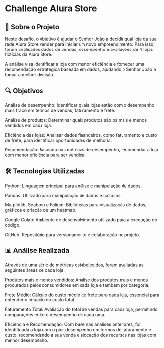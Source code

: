 # **Challenge Alura Store**


## **📖 Sobre o Projeto**

Neste desafio, o objetivo é ajudar o Senhor João a decidir qual loja da sua rede Alura Store vender para iniciar um novo empreendimento. Para isso, foram analisados dados de vendas, desempenho e avaliações de 4 lojas fictícias da Alura Store.

A análise visa identificar a loja com menor eficiência e fornecer uma recomendação estratégica baseada em dados, ajudando o Senhor João a tomar a melhor decisão.


## **🔍 Objetivos**

Análise de desempenho: Identificar quais lojas estão com o desempenho mais fraco em termos de vendas, faturamento e frete.

Análise de produtos: Determinar quais produtos são os mais e menos vendidos em cada loja.

Eficiência das lojas: Analisar dados financeiros, como faturamento e custo de frete, para identificar oportunidades de melhoria.

Recomendação: Baseado nas métricas de desempenho, recomendar a loja com menor eficiência para ser vendida.


## **🛠 Tecnologias Utilizadas**

Python: Linguagem principal para análise e manipulação de dados.

Pandas: Utilizado para manipulação de dados e cálculos.

Matplotlib, Seaborn e Folium: Bibliotecas para visualização de dados, gráficos e criação de um heatmap.

Google Colab: Ambiente de desenvolvimento utilizado para a execução do código.

GitHub: Repositório para versionamento e colaboração no projeto.


## **📊 Análise Realizada**

Através de uma série de métricas estabelecidas, foram avaliadas as seguintes áreas de cada loja:

Produtos mais e menos vendidos: Análise dos produtos mais e menos procurados pelos consumidores em cada loja e também por categoria.

Frete Médio: Cálculo do custo médio de frete para cada loja, essencial para entender o impacto no custo total.

Faturamento Total: Avaliação do total de vendas para cada loja, permitindo comparações entre o desempenho de cada uma.

Eficiência e Recomendação: Com base nas análises anteriores, foi identificada a loja com o pior desempenho em termos de faturamento e custo, recomendando a sua venda e alocação dos recursos nas lojas com melhor desempenho.
